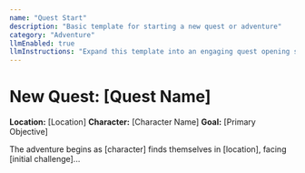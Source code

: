 ```yaml
---
name: "Quest Start"
description: "Basic template for starting a new quest or adventure"
category: "Adventure"
llmEnabled: true
llmInstructions: "Expand this template into an engaging quest opening scene. Include specific details about the setting, the character's motivation, and the initial challenge they face. Keep the tone adventurous and engaging."
---
```


# New Quest: [Quest Name]

**Location:** [Location]
**Character:** [Character Name]
**Goal:** [Primary Objective]

The adventure begins as [character] finds themselves in [location], facing [initial challenge]...